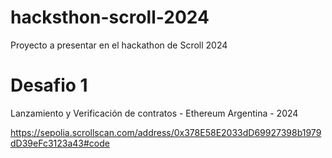 # hacksthon-scroll-2024

Proyecto a presentar en el hackathon de Scroll 2024

# Desafio 1

Lanzamiento y Verificación de contratos - Ethereum Argentina - 2024

https://sepolia.scrollscan.com/address/0x378E58E2033dD69927398b1979dD39eFc3123a43#code
